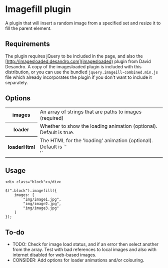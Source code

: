# Imagefill plugin

A plugin that will insert a random image from a specified set and resize it to fill the parent element.

## Requirements

The plugin requires jQuery to be included in the page, and also the [http://imagesloaded.desandro.com](imagesloaded) plugin from David Desandro. A copy of the imagesloaded plugin is included with this distribution, or you can use the bundled `jquery.imageill-combined.min.js` file which already incorporates the plugin if you don't want to include it separately.

## Options
 
 <table>
 	<tr>
		<th>images</th>
		<td>An array of strings that are paths to images (required)</td>
	</tr>
	<tr>
		<th>loader</th>
		<td>Whether to show the loading animation (optional). Default is true.</td>
	</tr>
	<tr>
		<th>loaderHtml</th>
		<td>The HTML for the 'loading' animation (optional). Default is `'<div class="imagefill-loader"><div class="bounce1"></div><div class="bounce2"></div><div class="bounce3"></div></div>'`</td>
	</tr>
</table>

## Usage

	<div class="block"></div>

	$(".block").imagefill({
		images: [
			"img/image1.jpg",
			"img/image2.jpg",
			"img/image3.jpg"
		]
	});

## To-do

- TODO: Check for image load status, and if an error then select another from the array. Test with bad references to local images and also with internet disabled for web-based images.
- CONSIDER: Add options for loader animations and/or colouring.